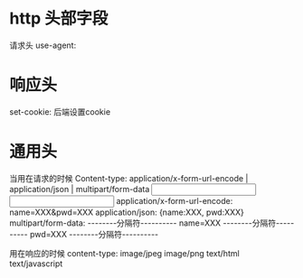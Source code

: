 # http 头部字段
  请求头
  use-agent: 

# 响应头
  set-cookie: 后端设置cookie

# 通用头
  当用在请求的时候
  Content-type: application/x-form-url-encode | application/json | multipart/form-data
  <input name="name">
  <input name="pwd">
  application/x-form-url-encode: name=XXX&pwd=XXX
  application/json: {name:XXX, pwd:XXX}
  multipart/form-data:
  --------分隔符----------
  name=XXX
  --------分隔符----------
  pwd=XXX
  --------分隔符----------

  用在响应的时候
  content-type: image/jpeg image/png text/html text/javascript